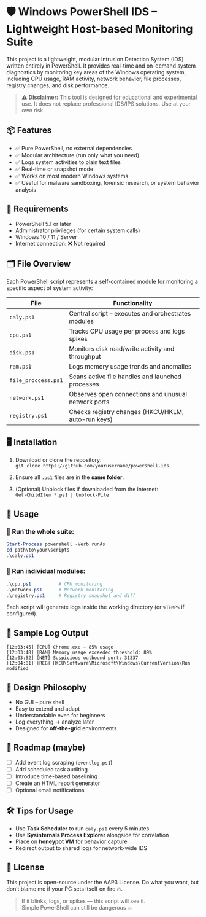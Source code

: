 # 🛡️ Windows PowerShell IDS – Lightweight Host-based Monitoring Suite

This project is a lightweight, modular Intrusion Detection System (IDS) written entirely in PowerShell. It provides real-time and on-demand system diagnostics by monitoring key areas of the Windows operating system, including CPU usage, RAM activity, network behavior, file processes, registry changes, and disk performance.

> ⚠️ **Disclaimer:** This tool is designed for educational and experimental use. It does not replace professional IDS/IPS solutions. Use at your own risk.

## 📦 Features

- ✅ Pure PowerShell, no external dependencies  
- ✅ Modular architecture (run only what you need)  
- ✅ Logs system activities to plain text files  
- ✅ Real-time or snapshot mode  
- ✅ Works on most modern Windows systems  
- ✅ Useful for malware sandboxing, forensic research, or system behavior analysis  

## 🧰 Requirements

- PowerShell 5.1 or later  
- Administrator privileges (for certain system calls)  
- Windows 10 / 11 / Server  
- Internet connection: ❌ Not required  

## 🗂️ File Overview

Each PowerShell script represents a self-contained module for monitoring a specific aspect of system activity:

| File                | Functionality                                        |
|---------------------|-----------------------------------------------------|
| `caly.ps1`          | Central script – executes and orchestrates modules  |
| `cpu.ps1`           | Tracks CPU usage per process and logs spikes        |
| `disk.ps1`          | Monitors disk read/write activity and throughput    |
| `ram.ps1`           | Logs memory usage trends and anomalies              |
| `file_proccess.ps1` | Scans active file handles and launched processes    |
| `network.ps1`       | Observes open connections and unusual network ports |
| `registry.ps1`      | Checks registry changes (HKCU/HKLM, auto-run keys)  |

## 🖥️ Installation

1. Download or clone the repository:  
   `git clone https://github.com/yourusername/powershell-ids`  

2. Ensure all `.ps1` files are in the **same folder**.  

3. (Optional) Unblock files if downloaded from the internet:  
   `Get-ChildItem *.ps1 | Unblock-File`  

## 🚀 Usage

### 🔧 Run the whole suite:

```powershell
Start-Process powershell -Verb runAs
cd path\to\your\scripts
.\caly.ps1
```

### 🧩 Run individual modules:

```powershell
.\cpu.ps1          # CPU monitoring
.\network.ps1      # Network monitoring
.\registry.ps1     # Registry snapshot and diff
```

Each script will generate logs inside the working directory (or `%TEMP%` if configured).

## 📄 Sample Log Output

```
[12:03:45] [CPU] Chrome.exe – 85% usage
[12:03:48] [RAM] Memory usage exceeded threshold: 89%
[12:03:52] [NET] Suspicious outbound port: 31337
[12:04:01] [REG] HKCU\Software\Microsoft\Windows\CurrentVersion\Run modified
```

## 🧠 Design Philosophy

- No GUI – pure shell  
- Easy to extend and adapt  
- Understandable even for beginners  
- Log everything → analyze later  
- Designed for **off-the-grid** environments  

## 🚧 Roadmap (maybe)

- [ ] Add event log scraping (`eventlog.ps1`)  
- [ ] Add scheduled task auditing  
- [ ] Introduce time-based baselining  
- [ ] Create an HTML report generator  
- [ ] Optional email notifications  

## 🛠️ Tips for Usage

- Use **Task Scheduler** to run `caly.ps1` every 5 minutes  
- Use **Sysinternals Process Explorer** alongside for correlation  
- Place on **honeypot VM** for behavior capture  
- Redirect output to shared logs for network-wide IDS  

## 📜 License

This project is open-source under the AAP3 License. Do what you want, but don’t blame me if your PC sets itself on fire 🔥.

> If it blinks, logs, or spikes — this script will see it.  
> Simple PowerShell can still be dangerous 💥

